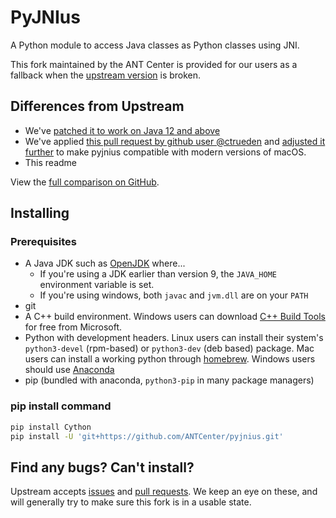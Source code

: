 PyJNIus
=======

A Python module to access Java classes as Python classes using JNI.

This fork maintained by the ANT Center is provided for our users as a fallback when the [upstream version](https://github.com/kivy/pyjnius) is broken.


## Differences from Upstream

- We've [patched it to work on Java 12 and above](https://github.com/kivy/pyjnius/pull/435)
- We've applied [this pull request by github user @ctrueden](https://github.com/kivy/pyjnius/pull/441) and [adjusted it further](https://github.com/ctrueden/pyjnius/pull/1) to make pyjnius compatible with modern versions of macOS.
- This readme

View the [full comparison on GitHub](https://github.com/kivy/pyjnius/compare/master...ANTCenter:master).

## Installing

### Prerequisites
- A Java JDK such as [OpenJDK](https://jdk.java.net/) where...
   - If you're using a JDK earlier than version 9, the `JAVA_HOME` environment variable is set.
   - If you're using windows, both `javac` and `jvm.dll` are on your `PATH`
- git
- A C++ build environment. Windows users can download [C++ Build Tools](https://visualstudio.microsoft.com/thank-you-downloading-visual-studio/?sku=BuildTools&rel=16) for free from Microsoft.
- Python with development headers. Linux users can install their system's `python3-devel` (rpm-based) or `python3-dev` (deb based) package. Mac users can install a working python through [homebrew](https://brew.sh). Windows users should use [Anaconda](https://www.anaconda.com/distribution)
- pip (bundled with anaconda, `python3-pip` in many package managers)


### pip install command

```bash
pip install Cython
pip install -U 'git+https://github.com/ANTCenter/pyjnius.git'
```

## Find any bugs? Can't install?

Upstream accepts [issues](https://github.com/kivy/pyjnius/issues) and [pull requests](https://github.com/kivy/pyjnius/pulls). We keep an eye on these, and will generally try to make sure this fork is in a usable state.

